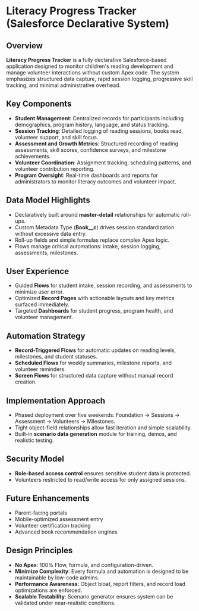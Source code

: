 # Literacy Progress Tracker (Salesforce Declarative System)

## Overview

**Literacy Progress Tracker** is a fully declarative Salesforce-based application designed to monitor children's reading development and manage volunteer interactions without custom Apex code. The system emphasizes structured data capture, rapid session logging, progressive skill tracking, and minimal administrative overhead.

## Key Components

- **Student Management**: Centralized records for participants including demographics, program history, language, and status tracking.
- **Session Tracking**: Detailed logging of reading sessions, books read, volunteer support, and skill focus.
- **Assessment and Growth Metrics**: Structured recording of reading assessments, skill scores, confidence surveys, and milestone achievements.
- **Volunteer Coordination**: Assignment tracking, scheduling patterns, and volunteer contribution reporting.
- **Program Oversight**: Real-time dashboards and reports for administrators to monitor literacy outcomes and volunteer impact.

## Data Model Highlights

- Declaratively built around **master-detail** relationships for automatic roll-ups.
- Custom Metadata Type (**Book__c**) drives session standardization without excessive data entry.
- Roll-up fields and simple formulas replace complex Apex logic.
- Flows manage critical automations: intake, session logging, assessments, milestones.

## User Experience

- Guided **Flows** for student intake, session recording, and assessments to minimize user error.
- Optimized **Record Pages** with actionable layouts and key metrics surfaced immediately.
- Targeted **Dashboards** for student progress, program health, and volunteer management.

## Automation Strategy

- **Record-Triggered Flows** for automatic updates on reading levels, milestones, and student statuses.
- **Scheduled Flows** for weekly summaries, milestone reports, and volunteer reminders.
- **Screen Flows** for structured data capture without manual record creation.

## Implementation Approach

- Phased deployment over five weekends: Foundation → Sessions → Assessment → Volunteers → Milestones.
- Tight object-field relationships allow fast iteration and simple scalability.
- Built-in **scenario data generation** module for training, demos, and realistic testing.

## Security Model

- **Role-based access control** ensures sensitive student data is protected.
- Volunteers restricted to read/write access for only assigned sessions.

## Future Enhancements

- Parent-facing portals
- Mobile-optimized assessment entry
- Volunteer certification tracking
- Advanced book recommendation engines

## Design Principles

- **No Apex**: 100% Flow, formula, and configuration-driven.
- **Minimize Complexity**: Every formula and automation is designed to be maintainable by low-code admins.
- **Performance Awareness**: Object bloat, report filters, and record load optimizations are enforced.
- **Scalable Testability**: Scenario generator ensures system can be validated under near-realistic conditions.
